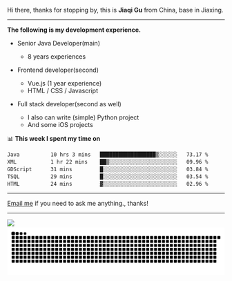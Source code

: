 Hi there, thanks for stopping by, this is **Jiaqi Gu** from China, base in Jiaxing.

---

**The following is my development experience.**

- Senior Java Developer(main)
  - 8 years experiences

- Frontend developer(second)
  - Vue.js (1 year experience)
  - HTML / CSS / Javascript
  
- Full stack developer(second as well)
  - I also can write (simple) Python project
  - And some iOS projects

📊 **This week I spent my time on**
<!--START_SECTION:waka-->

```txt
Java          10 hrs 3 mins   ██████████████████▒░░░░░░   73.17 %
XML           1 hr 22 mins    ██▒░░░░░░░░░░░░░░░░░░░░░░   09.96 %
GDScript      31 mins         █░░░░░░░░░░░░░░░░░░░░░░░░   03.84 %
TSQL          29 mins         █░░░░░░░░░░░░░░░░░░░░░░░░   03.54 %
HTML          24 mins         ▓░░░░░░░░░░░░░░░░░░░░░░░░   02.96 %
```

<!--END_SECTION:waka-->

---

[Email me](mailto:htk2klwgr@mozmail.com?subject=Hiring_from_GitHub) if you need to ask me anything., thanks!

---

![]( https://visitor-badge.glitch.me/badge?page_id=githubgujiaqi)
![]( https://github.com/droid-Q/droid-Q/raw/output/github-contribution-grid-snake.svg#gh-dark-mode-only)

